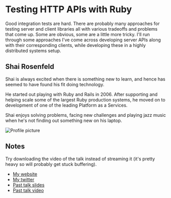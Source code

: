 # Testing HTTP APIs with Ruby

Good integration tests are hard. There are probably many approaches for testing server and client libraries all with various tradeoffs and problems that come up. Some are obvious, some are a little more tricky. I'll run through some approaches I've come across developing server APIs along with their corresponding clients, while developing these in a highly distributed systems setup.

## Shai Rosenfeld

Shai is always excited when there is something new to learn, and hence has seemed to have found his fit doing technology.
 
He started out playing with Ruby and Rails in 2006. After supporting and helping scale some of the largest Ruby production systems, he moved on to development of one of the leading Platform as a Services.
 
Shai enjoys solving problems, facing new challenges and playing jazz music when he's not finding out something new on his laptop.

![Profile picture](http://shairosenfeld.com/shai_rosenfeld.jpg)

## Notes

Try downloading the video of the talk instead of streaming it (it's pretty heavy so will probably get stuck buffering).

- [My website](http://shairosenfeld.com)
- [My twitter](https://twitter.com/shaiguitar)
- [Past talk slides](https://github.com/shaiguitar/ruby_apis_and_clients/)
- [Past talk video](http://shairosenfeld.com/rails_israel_shai.mp4)

